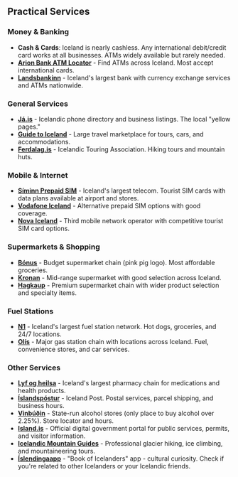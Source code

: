 ## Practical Services

### Money & Banking
- **Cash & Cards**: Iceland is nearly cashless. Any international debit/credit card works at all businesses. ATMs widely available but rarely needed.
- **<a href="https://arionbanki.is/english/atm-locator" target="_blank">Arion Bank ATM Locator</a>** - Find ATMs across Iceland. Most accept international cards.
- **<a href="https://www.landsbankinn.is/en" target="_blank">Landsbankinn</a>** - Iceland's largest bank with currency exchange services and ATMs nationwide.

### General Services
- **<a href="https://ja.is/" target="_blank">Já.is</a>** - Icelandic phone directory and business listings. The local "yellow pages."
- **<a href="https://guidetoiceland.is/" target="_blank">Guide to Iceland</a>** - Large travel marketplace for tours, cars, and accommodations.
- **<a href="https://ferdalag.is" target="_blank">Ferdalag.is</a>** - Icelandic Touring Association. Hiking tours and mountain huts.
### Mobile & Internet
- **<a href="https://siminn.is/english/prepaid" target="_blank">Síminn Prepaid SIM</a>** - Iceland's largest telecom. Tourist SIM cards with data plans available at airport and stores.
- **<a href="https://vodafone.is/english" target="_blank">Vodafone Iceland</a>** - Alternative prepaid SIM options with good coverage.
- **<a href="https://www.nova.is/en" target="_blank">Nova Iceland</a>** - Third mobile network operator with competitive tourist SIM card options.

### Supermarkets & Shopping
- **<a href="https://bonus.is/" target="_blank">Bónus</a>** - Budget supermarket chain (pink pig logo). Most affordable groceries.
- **<a href="https://kronan.is/" target="_blank">Kronan</a>** - Mid-range supermarket with good selection across Iceland.
- **<a href="https://www.hagkaup.is/" target="_blank">Hagkaup</a>** - Premium supermarket chain with wider product selection and specialty items.

### Fuel Stations
- **<a href="https://n1.is/en" target="_blank">N1</a>** - Iceland's largest fuel station network. Hot dogs, groceries, and 24/7 locations.
- **<a href="https://www.olis.is/" target="_blank">Olís</a>** - Major gas station chain with locations across Iceland. Fuel, convenience stores, and car services.

### Other Services
- **<a href="https://lyfogheilsa.is" target="_blank">Lyf og heilsa</a>** - Iceland's largest pharmacy chain for medications and health products.
- **<a href="https://posturinn.is/en/" target="_blank">Íslandspóstur</a>** - Iceland Post. Postal services, parcel shipping, and business hours.
- **<a href="https://www.vinbudin.is/english/home/opnunartimar#map" target="_blank">Vinbúðin</a>** - State-run alcohol stores (only place to buy alcohol over 2.25%). Store locator and hours.
- **<a href="https://island.is/en" target="_blank">Island.is</a>** - Official digital government portal for public services, permits, and visitor information.
- **<a href="https://www.icelandicmountainguides.is/" target="_blank">Icelandic Mountain Guides</a>** - Professional glacier hiking, ice climbing, and mountaineering tours.
- **<a href="https://islendingabok.is/english" target="_blank">Íslendingaapp</a>** - "Book of Icelanders" app - cultural curiosity. Check if you're related to other Icelanders or your Icelandic friends.